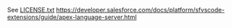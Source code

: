 See [LICENSE.txt](LICENSE.txt)
https://developer.salesforce.com/docs/platform/sfvscode-extensions/guide/apex-language-server.html
